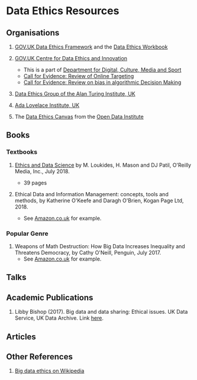 # Data Ethics Resources

## Organisations

1. [GOV.UK Data Ethics Framework](https://www.gov.uk/government/publications/data-ethics-framework/data-ethics-framework) and the [Data Ethics Workbook](https://www.gov.uk/government/publications/data-ethics-workbook/data-ethics-workbook)

2. [GOV.UK Centre for Data Ethics and Innovation](https://www.gov.uk/government/organisations/centre-for-data-ethics-and-innovation)
   * This is a part of
   [Department for Digital, Culture, Media and Sport](https://www.gov.uk/government/organisations/department-for-digital-culture-media-sport)
   * [Call for Evidence: Review of Online Targeting](https://www.gov.uk/government/publications/the-centre-for-data-ethics-and-innovation-calls-for-evidence-on-online-targeting-and-bias-in-algorithmic-decision-making/centre-for-data-ethics-and-innovation-review-of-online-targeting)
   * [Call for Evidence: Review on bias in algorithmic Decision Making](https://www.gov.uk/government/publications/the-centre-for-data-ethics-and-innovation-calls-for-evidence-on-online-targeting-and-bias-in-algorithmic-decision-making/centre-for-data-ethics-and-innovation-review-on-bias-in-algorithmic-decision-making)
   
3. [Data Ethics Group of the Alan Turing Institute, UK](https://www.turing.ac.uk/research/data-ethics)
   
4. [Ada Lovelace Institute, UK](https://www.adalovelaceinstitute.org)

5. The
   [Data Ethics Canvas](https://theodi.org/article/data-ethics-canvas/)
   from the [Open Data Institute](https://theodi.org)

## Books

### Textbooks

1. [Ethics and Data Science](https://www.oreilly.com/library/view/ethics-and-data/9781492043898/)
   by M. Loukides, H. Mason and DJ Patil, O'Reilly Media, Inc., July 2018.
   	* 39 pages

2. Ethical Data and Information Management: concepts, tools and
   methods, by Katherine O'Keefe and Daragh O'Brien, Kogan Page
   Ltd, 2018.
   	* See [Amazon.co.uk](https://www.amazon.co.uk/Ethical-Data-Information-Management-Concepts/dp/0749482044) for example.

### Popular Genre

1. Weapons of Math Destruction: How Big Data Increases Inequality and
Threatens Democracy, by Cathy O'Neill, Penguin, July 2017.
	* See [Amazon.co.uk](https://www.amazon.co.uk/Weapons-Math-Destruction-Increases-Inequality/dp/0141985410) for example.

## Talks

## Academic Publications

1. Libby Bishop (2017).  Big data and data sharing: Ethical issues. UK Data Service, UK Data Archive.  Link [here](https://ukdataservice.ac.uk/media/604711/big-data-and-data-sharing_ethical-issues.pdf).

## Articles

## Other References

1. [Big data ethics on Wikipedia](https://en.wikipedia.org/wiki/Big_data_ethics)
